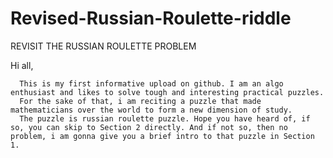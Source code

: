# Revised-Russian-Roulette-riddle
REVISIT THE RUSSIAN ROULETTE PROBLEM

  Hi all,
      
      This is my first informative upload on github. I am an algo enthusiast and likes to solve tough and interesting practical puzzles.
      For the sake of that, i am reciting a puzzle that made mathematicians over the world to form a new dimension of study.
      The puzzle is russian roulette puzzle. Hope you have heard of, if so, you can skip to Section 2 directly. And if not so, then no problem, i am gonna give you a brief intro to that puzzle in Section 1.
